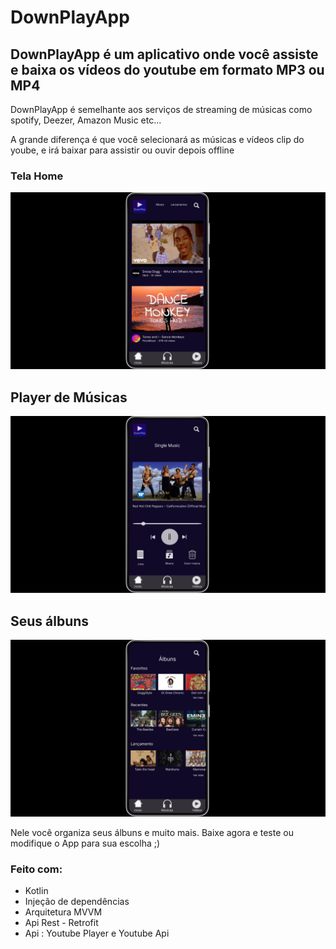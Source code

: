 <h1>DownPlayApp</h1>
<h2>DownPlayApp é um aplicativo onde você assiste e baixa os vídeos do youtube em formato MP3 ou MP4</h2>
<p>DownPlayApp é semelhante aos serviços de streaming de músicas como spotify, Deezer, Amazon Music etc...</p>
<p>A grande diferença é que você selecionará as músicas e vídeos clip do yoube, e irá baixar para assistir ou ouvir depois offline</p>



### Tela Home
<img src="https://github.com/NataMarques08/downplayApp/blob/master/home.png">

## Player de Músicas
<img src="https://github.com/NataMarques08/downplayApp/blob/master/playMusic.png">

## Seus álbuns
<img src="https://github.com/NataMarques08/downplayApp/blob/master/albuns.png">

Nele você organiza seus álbuns e muito mais.  Baixe agora e teste ou modifique o App para sua escolha ;)

### Feito com:
- Kotlin
- Injeção de dependências
- Arquitetura MVVM
- Api Rest - Retrofit
- Api : Youtube Player e Youtube Api

